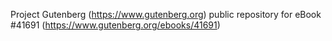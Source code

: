 Project Gutenberg (https://www.gutenberg.org) public repository for eBook #41691 (https://www.gutenberg.org/ebooks/41691)
